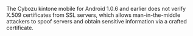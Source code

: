 The Cybozu kintone mobile for Android 1.0.6 and earlier does not verify X.509 certificates from SSL servers, which allows man-in-the-middle attackers to spoof servers and obtain sensitive information via a crafted certificate.